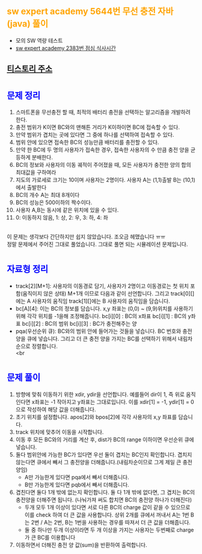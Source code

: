 # <span style="color:orange; font-size:17pt; font-weight:bold">sw expert academy 5644번 무선 충전 자바(java)  풀이</span>
- 모의 SW 역량 테스트
- [sw expert academy 2383번 점심 식사시간](https://swexpertacademy.com/main/code/problem/problemDetail.do?contestProbId=AV5-BEE6AK0DFAVl)

## [티스토리 주소](https://hoho325.tistory.com/)

# <span style="color:blue; font-size:17pt; font-weight:bold">문제 정리</span>
1. 스마트폰을 무선충전 할 때, 최적의 배터리 충전을 선택하는 알고리즘을 개발하려 한다.
2. 충전 범위가 K이면 BC와의 맨해튼 거리가 K이하이면 BC에 접속할 수 있다.
3. 만약 범위가 겹치는 곳에 있다면 그 중에 하나를 선택하여 접속할 수 있다.
4. 범위 안에 있으면 접속한 BC의 성능만큼 배터리를 충전할 수 있다.
5. 만약 한 BC에 두 명의 사용자가 접속한 경우, 접속한 사용자의 수 만큼 충전 양을 균등하게 분배한다.
6. BC의 정보와 사용자의 이동 궤적이 주어졌을 때, 모든 사용자가 충전한 양의 합의 최대값을 구하여라
7. 지도의 가로세로 크기는 10이며 사용자는 2명이다. 사용자 A는 (1,1)출발 B는 (10,1)에서 출발한다
8. BC의 개수 A는 최대 8개이다
9. BC의 성능은 500이하의 짝수이다.
10. 사용자 A,B는 동시에 같은 위치에 있을 수 있다.
11. 0: 이동하지 않음, 1: 상, 2: 우, 3: 하, 4: 좌
<br><br>

이 문제는 생각보다 간단하지만 쉽지 않았습니다. 조오금 헤맸습니다 ㅠㅠ  
정말 문제에서 주어진 그대로 풀었습니다. 그대로 풀면 되는 시뮬레이션 문제입니다.  

# <span style="color:blue; font-size:17pt; font-weight:bold">자료형 정리</span>
* track[2][M+1]: 사용자의 이동경로 담기, 사용자가 2명이고 이동경로는 첫 위치 포함(움직이지 않은 상태) M+1개 이므로 다음과 같이 선언합니다.
    그리고 track[0][]에는 A 사용자의 움직임
    track[1][]에는 B 사용자의 움직임을 담습니다.
* bc[A][4]: 이는 BC의 정보를 담습니다. x,y 좌표는 (0,0) ~ (9,9)위치를 사용하기 위해 각각 위치를 -1을해 조정해줍니다.
    bc[i][0] : BC의 x좌표
    bc[i][1] : BC의 y좌표
    bc[i][2] : BC의 범위
    bc[i][3] : BC가 충전해주는 양
* pqa(우선순위 큐): BC와의 범위 안에 들어가는 것들을 넣습니다. BC 번호와 충전 양을 큐에 넣습니다. 그리고 더 큰 충전 양을 가지는 BC를 선택하기 위해서 내림차순으로 정렬합니다.
<br><br

# <span style="color:blue; font-size:17pt; font-weight:bold">문제 풀이</span>
1. 방향에 맞춰 이동하기 위한 xdir, ydir을 선언합니다. 예를들어 dir이 1, 즉 위로 움직인다면 x좌표는 -1 작아지고 y좌표는 그대로입니다. 이를
    xdir[1] = -1, ydir[1] = 0으로 작성하여 해당 값을 더해줍니다.
2. 초기 위치를 설정합니다. apos[2]와 bpos[2]에 각각 사용자의 x,y 좌표를 담습니다.
3. track 위치에 맞추어 이동을 시작합니다.
4. 이동 후 모든 BC와의 거리를 계산 후, dist가 BC의 range 이하이면 우선순위 큐에 넣습니다.
5. 둘다 범위안에 가능한 BC가 있다면 우선 둘이 겹치는 BC인지 확인합니다. 겹치지 않는다면 큐에서 빼서 그 충전양을 더해줍니다.(내림차순이므로 그게 제일 큰 충전양임)
    - A만 가능한게 있다면 pqa에서 빼서 더해줍니다.
    - B만 가능한게 있다면 pqb에서 빼서 더해줍니다.
6. 겹친다면 둘다 1개 밖에 없는지 확인합니다. 둘 다 1개 밖에 없다면, 그 겹치는 BC의 충전양을 더해주면 됩니다. (나눠가져 써도 합치면 BC의 충전양 하나가 더해진다)
    - 두개 모두 1개 이상이 있다면 서로 다른 BC의 charge 값이 같을 수 있으므로 이를 check 하여 더 큰 값을 사용합니다. 상위 2개를 큐에서 꺼내서 A는 1번 B는 2번 / A는 2번, B는 1번을 사용하는 경우를 따져서 더 큰 값을 더해줍니다.
    - 둘 중 하나만 두개 이상이라면 두 개 이상을 가지는 사용자는 두번째로 charge가 큰 BC를 이용합니다
7. 이동하면서 더해진 충전 양 값(sum)을 반환하여 출력합니다.